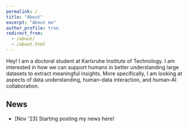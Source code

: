 ```yaml
---
permalink: /
title: "About"
excerpt: "About me"
author_profile: true
redirect_from: 
  - /about/
  - /about.html
---
```


Hey! I am a doctoral student at Karlsruhe Institute of Technology. I am interested in how we can support humans in better understanding large datasets to extract meaningful insights. More specifically, I am looking at aspects of data understanding, human-data interaction, and human-AI collaboration.

News
---

* [Nov '23] Starting posting my news here!